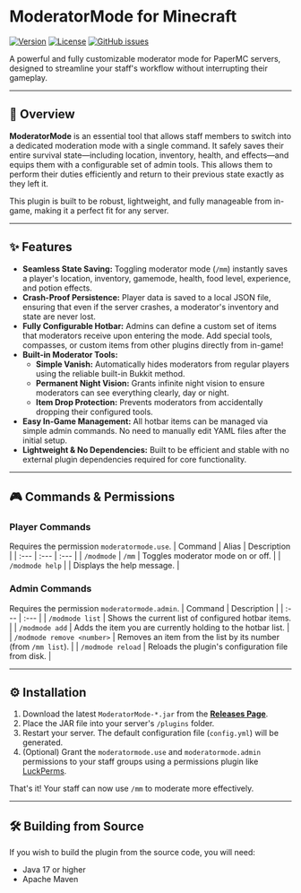 # ModeratorMode for Minecraft

[![Version](https://img.shields.io/badge/Version-1.0-blue.svg)](https://github.com/YourUsername/ModeratorMode-Minecraft/releases)
[![License](https://img.shields.io/badge/License-MIT-green.svg)](LICENSE)
[![GitHub issues](https://img.shields.io/github/issues/ImVineprexDE/ModeratorMode.svg)](https://GitHub.com/ImVineprexDE/ModeratorMode/issues/)

A powerful and fully customizable moderator mode for PaperMC servers, designed to streamline your staff's workflow without interrupting their gameplay.

---

## 📖 Overview

**ModeratorMode** is an essential tool that allows staff members to switch into a dedicated moderation mode with a single command. It safely saves their entire survival state—including location, inventory, health, and effects—and equips them with a configurable set of admin tools. This allows them to perform their duties efficiently and return to their previous state exactly as they left it.

This plugin is built to be robust, lightweight, and fully manageable from in-game, making it a perfect fit for any server.

---

## ✨ Features

-   **Seamless State Saving:** Toggling moderator mode (`/mm`) instantly saves a player's location, inventory, gamemode, health, food level, experience, and potion effects.
-   **Crash-Proof Persistence:** Player data is saved to a local JSON file, ensuring that even if the server crashes, a moderator's inventory and state are never lost.
-   **Fully Configurable Hotbar:** Admins can define a custom set of items that moderators receive upon entering the mode. Add special tools, compasses, or custom items from other plugins directly from in-game!
-   **Built-in Moderator Tools:**
    -   **Simple Vanish:** Automatically hides moderators from regular players using the reliable built-in Bukkit method.
    -   **Permanent Night Vision:** Grants infinite night vision to ensure moderators can see everything clearly, day or night.
    -   **Item Drop Protection:** Prevents moderators from accidentally dropping their configured tools.
-   **Easy In-Game Management:** All hotbar items can be managed via simple admin commands. No need to manually edit YAML files after the initial setup.
-   **Lightweight & No Dependencies:** Built to be efficient and stable with no external plugin dependencies required for core functionality.

---

## 🎮 Commands & Permissions

### Player Commands
Requires the permission `moderatormode.use`.
| Command | Alias | Description |
| :--- | :--- | :--- |
| `/modmode` | `/mm` | Toggles moderator mode on or off. |
| `/modmode help` | | Displays the help message. |

### Admin Commands
Requires the permission `moderatormode.admin`.
| Command | Description |
| :--- | :--- |
| `/modmode list` | Shows the current list of configured hotbar items. |
| `/modmode add` | Adds the item you are currently holding to the hotbar list. |
| `/modmode remove <number>` | Removes an item from the list by its number (from `/mm list`). |
| `/modmode reload` | Reloads the plugin's configuration file from disk. |

---

## ⚙️ Installation

1.  Download the latest `ModeratorMode-*.jar` from the [**Releases Page**](https://github.com/YourUsername/ModeratorMode-Minecraft/releases).
2.  Place the JAR file into your server's `/plugins` folder.
3.  Restart your server. The default configuration file (`config.yml`) will be generated.
4.  (Optional) Grant the `moderatormode.use` and `moderatormode.admin` permissions to your staff groups using a permissions plugin like [LuckPerms](https://luckperms.net/).

That's it! Your staff can now use `/mm` to moderate more effectively.

---

## 🛠️ Building from Source

If you wish to build the plugin from the source code, you will need:
-   Java 17 or higher
-   Apache Maven
